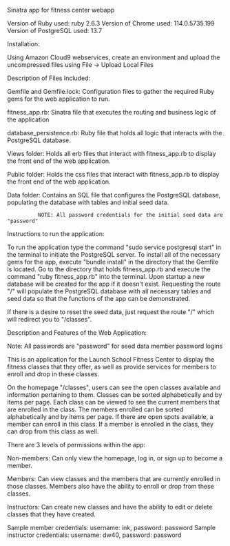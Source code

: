 Sinatra app for fitness center webapp

Version of Ruby used: ruby 2.6.3
Version of Chrome used: 114.0.5735.199
Version of PostgreSQL used: 13.7

Installation:

Using Amazon Cloud9 webservices, create an environment and upload the
uncompressed files using File -> Upload Local Files

Description of Files Included:

Gemfile and Gemfile.lock: Configuration files to gather the required Ruby gems
                          for the web application to run.
                          
fitness_app.rb: Sinatra file that executes the routing and business logic
                of the application

database_persistence.rb: Ruby file that holds all logic that interacts with the
                          PostgreSQL database.

Views folder: Holds all erb files that interact with fitness_app.rb to display
              the front end of the web application.
              
Public folder: Holds the css files that interact with fitness_app.rb to display
              the front end of the web application.
              
Data folder: Contains an SQL file that configures the PostgreSQL database,
              populating the database with tables and initial seed data.
              
              NOTE: All password credentials for the initial seed data are "password"

Instructions to run the application:

To run the application type the command "sudo service postgresql start" in the terminal
to initiate the PostgreSQL server. To install all of the necessary gems for the
app, execute "bundle install" in the directory that the Gemfile is located.
Go to the directory that holds fitness_app.rb and execute the command 
"ruby fitness_app.rb" into the terminal. Upon startup a new
database will be created for the app if it doesn't exist. Requesting the route "/" 
will populate the PostgreSQL database with all necessary tables and seed data 
so that the functions of the app can be demonstrated.

If there is a desire to reset the seed data, just request the route "/" which
will redirect you to "/classes".

Description and Features of the Web Application:

Note: All passwords are "password" for seed data member password logins

This is an application for the Launch School Fitness Center to display the 
fitness classes that they offer, as well as provide services for members to enroll
and drop in these classes.

On the homepage "/classes", users can see the open classes available and information
pertaining to them. Classes can be sorted alphabetically and by items per page.
Each class can be viewed to see the current members that are enrolled in the class.
The members enrolled can be sorted alphabetically and by items per page. 
If there are open spots available, a member can enroll in this class. If a member
is enrolled in the class, they can drop from this class as well.

There are 3 levels of permissions within the app: 

Non-members: Can only view the homepage, log in, or sign up to become a member. 

Members: Can view classes and the members that are currently enrolled in those classes.
          Members also have the ability to enroll or drop from these classes. 

Instructors: Can create new classes and have the ability to edit or delete 
              classes that they have created.

Sample member credentials: username: ink, password: password
Sample instructor credentials: username: dw40, password: password
